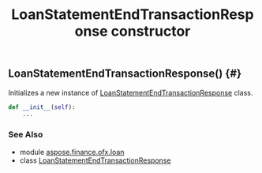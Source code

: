 ﻿---
title: LoanStatementEndTransactionResponse constructor
second_title: Aspose.Finance for Python via .NET API References
description: 
type: docs
weight: 10
url: /python-net/aspose.finance.ofx.loan/loanstatementendtransactionresponse/__init__/
is_root: false
---

## LoanStatementEndTransactionResponse() {#}

Initializes a new instance of [LoanStatementEndTransactionResponse](/finance/python-net/aspose.finance.ofx.loan/loanstatementendtransactionresponse) class.



```python
def __init__(self):
    ...
```





### See Also
* module [aspose.finance.ofx.loan](../../)
* class [LoanStatementEndTransactionResponse](/finance/python-net/aspose.finance.ofx.loan/loanstatementendtransactionresponse)
